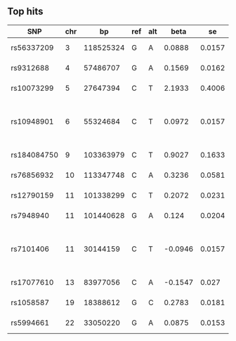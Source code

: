## Top hits
| SNP | chr | bp | ref | alt | beta | se | p | Ensembl | Phenoscanner |
| --- | --- | -- | --- | --- | ---- | -- | - | ------- | ------------ |
| rs56337209 | 3 | 118525324 | G | A | 0.0888 | 0.0157 | 1.69e-08 |[IGSF11](ensembl/rs56337209.md) | No Results |
| rs9312688 | 4 | 57486707 | G | A | 0.1569 | 0.0162 | 4.09e-22 |[THEGL](ensembl/rs9312688.md) | No Results |
| rs10073299 | 5 | 27647394 | C | T | 2.1933 | 0.4006 | 4.37e-08 |[[...]](ensembl/rs10073299.md) | No Results |
| rs10948901 | 6 | 55324684 | C | T | 0.0972 | 0.0157 | 5.59e-10 |[HMGCLL1](ensembl/rs10948901.md) | [Getting up in morning, Morning or evening person](phenoscanner/rs10948901.md) |
| rs184084750 | 9 | 103363979 | C | T | 0.9027 | 0.1633 | 3.26e-08 |[MURC](ensembl/rs184084750.md) | No Results |
| rs76856932 | 10 | 113347748 | C | A | 0.3236 | 0.0581 | 2.48e-08 |[RP11-309P22.1](ensembl/rs76856932.md) | No Results |
| rs12790159 | 11 | 101338299 | C | T | 0.2072 | 0.0231 | 3.47e-19 |[TRPC6](ensembl/rs12790159.md) | No Results |
| rs7948940 | 11 | 101440628 | G | A | 0.124 | 0.0204 | 1.27e-09 |[TRPC6](ensembl/rs7948940.md) | No Results |
| rs7101406 | 11 | 30144159 | C | T | -0.0946 | 0.0157 | 1.8e-09 |[RP11-624D11.2](ensembl/rs7101406.md) | [Aggressive prostate cancer, Length of menstrual cycle](phenoscanner/rs7101406.md) |
| rs17077610 | 13 | 83977056 | C | A | -0.1547 | 0.027 | 1.04e-08 |[[...]](ensembl/rs17077610.md) | No Results |
| rs1058587 | 19 | 18388612 | G | C | 0.2783 | 0.0181 | 3.84e-53 |[JUND](ensembl/rs1058587.md) | [[...]](phenoscanner/rs1058587.md) |
| rs5994661 | 22 | 33050220 | G | A | 0.0875 | 0.0153 | 1.19e-08 |[SYN3](ensembl/rs5994661.md) | No Results |
